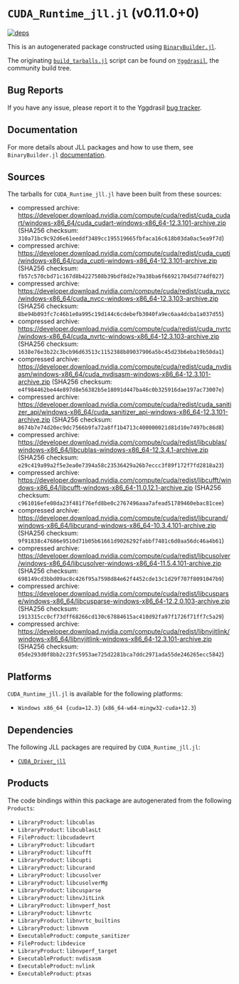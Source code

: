 # `CUDA_Runtime_jll.jl` (v0.11.0+0)

[![deps](https://juliahub.com/docs/CUDA_Runtime_jll/deps.svg)](https://juliahub.com/ui/Packages/CUDA_Runtime_jll/Hs50y?page=2)

This is an autogenerated package constructed using [`BinaryBuilder.jl`](https://github.com/JuliaPackaging/BinaryBuilder.jl).

The originating [`build_tarballs.jl`](https://github.com/JuliaPackaging/Yggdrasil/blob/de73b061be6fb6ed0ea62b76f3074674260cb813/C/CUDA/CUDA_Runtime/build_tarballs.jl) script can be found on [`Yggdrasil`](https://github.com/JuliaPackaging/Yggdrasil/), the community build tree.

## Bug Reports

If you have any issue, please report it to the Yggdrasil [bug tracker](https://github.com/JuliaPackaging/Yggdrasil/issues).

## Documentation

For more details about JLL packages and how to use them, see `BinaryBuilder.jl` [documentation](https://docs.binarybuilder.org/stable/jll/).

## Sources

The tarballs for `CUDA_Runtime_jll.jl` have been built from these sources:

* compressed archive: https://developer.download.nvidia.com/compute/cuda/redist/cuda_cudart/windows-x86_64/cuda_cudart-windows-x86_64-12.3.101-archive.zip (SHA256 checksum: `310a71bc9c92d6e61eeddf3489cc195519665fbfaca16c618b03da0ac5ea9f7d`)
* compressed archive: https://developer.download.nvidia.com/compute/cuda/redist/cuda_cupti/windows-x86_64/cuda_cupti-windows-x86_64-12.3.101-archive.zip (SHA256 checksum: `fb57c570cbd71c167d8b4227508b39bdf8d2e79a38ba6f669217045d774df027`)
* compressed archive: https://developer.download.nvidia.com/compute/cuda/redist/cuda_nvcc/windows-x86_64/cuda_nvcc-windows-x86_64-12.3.103-archive.zip (SHA256 checksum: `8be94b093fc7c46b1e0a995c19d144c6cdebefb3040fa9ec6aa4dcba1a037d55`)
* compressed archive: https://developer.download.nvidia.com/compute/cuda/redist/cuda_nvrtc/windows-x86_64/cuda_nvrtc-windows-x86_64-12.3.103-archive.zip (SHA256 checksum: `1638e76e3b22c3bcb96d63513c1152388b89037906a5bc45d23b6eba19b50da1`)
* compressed archive: https://developer.download.nvidia.com/compute/cuda/redist/cuda_nvdisasm/windows-x86_64/cuda_nvdisasm-windows-x86_64-12.3.101-archive.zip (SHA256 checksum: `e4f984462be44e897d8e56382b5e18091d447ba46c0b325916dae197ac73007e`)
* compressed archive: https://developer.download.nvidia.com/compute/cuda/redist/cuda_sanitizer_api/windows-x86_64/cuda_sanitizer_api-windows-x86_64-12.3.101-archive.zip (SHA256 checksum: `8674b7e74d20ec9dc7566b9fa72a8ff1b4713c400000021d81d10e7497bc86d8`)
* compressed archive: https://developer.download.nvidia.com/compute/cuda/redist/libcublas/windows-x86_64/libcublas-windows-x86_64-12.3.4.1-archive.zip (SHA256 checksum: `e29c419a99a2f5e3ea0e7394a58c23536429a26b7eccc3f89f172f7fd2818a23`)
* compressed archive: https://developer.download.nvidia.com/compute/cuda/redist/libcufft/windows-x86_64/libcufft-windows-x86_64-11.0.12.1-archive.zip (SHA256 checksum: `c961016efe08da23f481f76efd8be0c2767496aaa7afead51789460ebac81cee`)
* compressed archive: https://developer.download.nvidia.com/compute/cuda/redist/libcurand/windows-x86_64/libcurand-windows-x86_64-10.3.4.101-archive.zip (SHA256 checksum: `9f91838c47686e9510d71b05b61661d9026292fabbf7481c6d0aa56dc46a4b61`)
* compressed archive: https://developer.download.nvidia.com/compute/cuda/redist/libcusolver/windows-x86_64/libcusolver-windows-x86_64-11.5.4.101-archive.zip (SHA256 checksum: `698149cd3bbd09ac8c426f95a7598d84e62f4452cde13c1d29f707f8091047b9`)
* compressed archive: https://developer.download.nvidia.com/compute/cuda/redist/libcusparse/windows-x86_64/libcusparse-windows-x86_64-12.2.0.103-archive.zip (SHA256 checksum: `1913315cc0cf73dff68266cd130c67884615ac410d92fa97f1726f71ff7c5a29`)
* compressed archive: https://developer.download.nvidia.com/compute/cuda/redist/libnvjitlink/windows-x86_64/libnvjitlink-windows-x86_64-12.3.101-archive.zip (SHA256 checksum: `05de293d0f8bb2c23fc5953ae725d2281bca7ddc2971ada55de246265ecc5842`)

## Platforms

`CUDA_Runtime_jll.jl` is available for the following platforms:

* `Windows x86_64 {cuda=12.3}` (`x86_64-w64-mingw32-cuda+12.3`)

## Dependencies

The following JLL packages are required by `CUDA_Runtime_jll.jl`:

* [`CUDA_Driver_jll`](https://github.com/JuliaBinaryWrappers/CUDA_Driver_jll.jl)

## Products

The code bindings within this package are autogenerated from the following `Products`:

* `LibraryProduct`: `libcublas`
* `LibraryProduct`: `libcublasLt`
* `FileProduct`: `libcudadevrt`
* `LibraryProduct`: `libcudart`
* `LibraryProduct`: `libcufft`
* `LibraryProduct`: `libcupti`
* `LibraryProduct`: `libcurand`
* `LibraryProduct`: `libcusolver`
* `LibraryProduct`: `libcusolverMg`
* `LibraryProduct`: `libcusparse`
* `LibraryProduct`: `libnvJitLink`
* `LibraryProduct`: `libnvperf_host`
* `LibraryProduct`: `libnvrtc`
* `LibraryProduct`: `libnvrtc_builtins`
* `LibraryProduct`: `libnvvm`
* `ExecutableProduct`: `compute_sanitizer`
* `FileProduct`: `libdevice`
* `LibraryProduct`: `libnvperf_target`
* `ExecutableProduct`: `nvdisasm`
* `ExecutableProduct`: `nvlink`
* `ExecutableProduct`: `ptxas`
